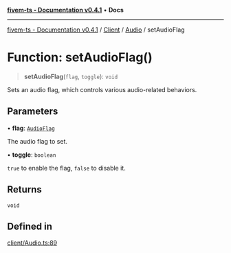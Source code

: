 [**fivem-ts - Documentation v0.4.1**](../../../../../README.md) • **Docs**

***

[fivem-ts - Documentation v0.4.1](../../../../../README.md) / [Client](../../../README.md) / [Audio](../README.md) / setAudioFlag

# Function: setAudioFlag()

> **setAudioFlag**(`flag`, `toggle`): `void`

Sets an audio flag, which controls various audio-related behaviors.

## Parameters

• **flag**: [`AudioFlag`](../../../enumerations/AudioFlag.md)

The audio flag to set.

• **toggle**: `boolean`

`true` to enable the flag, `false` to disable it.

## Returns

`void`

## Defined in

[client/Audio.ts:89](https://github.com/Purpose-Dev/fivem-ts/blob/main/src/client/Audio.ts#L89)

